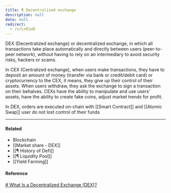 ```yaml
---
title: ¶ Decentralized exchange
description: null
date: null
redirect:
  - /s/Lv8jwQ
---
```


DEX (Decentralized exchange) or decentralized exchange, in which all transactions take place automatically and directly between users (peer-to-peer network), without having to rely on an intermediary to avoid security risks, hackers or scams.

In CEX (Centralized exchange), when users make transactions, they have to deposit an amount of money (transfer via bank or credit/debit card) or cryptocurrency to the CEX, it means, they give up their control of their assets. When users withdraw, they ask the exchange to sign a transaction on their behalves. CEXs have the ability to manipulate and use users' assets, have the ability to create fake coins, adjust market trends for profit.

In DEX, orders are executed on-chain with [[Smart Contract]] and [[Atomic Swap]] user do not lost control of their funds

---

#### Related

- Blockchain
- [[Market share - DEX]]
- [[¶ History of Defi]]
- [[¶ Liquidity Pool]]
- [[Yield Farming]]

#### Reference

[# What Is a Decentralized Exchange (DEX)?](https://academy.binance.com/en/articles/what-is-a-decentralized-exchange-dex)
